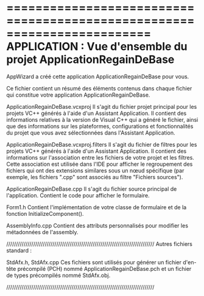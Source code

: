 ﻿========================================================================
    APPLICATION : Vue d'ensemble du projet ApplicationRegainDeBase
========================================================================

AppWizard a créé cette application ApplicationRegainDeBase pour vous.  

Ce fichier contient un résumé des éléments contenus dans chaque fichier qui
constitue votre application ApplicationRegainDeBase.

ApplicationRegainDeBase.vcxproj
    Il s'agit du fichier projet principal pour les projets VC++ générés à 
    l'aide d'un Assistant Application. 
    Il contient des informations relatives à la version de Visual C++ qui a 
    généré le fichier, ainsi que des informations sur les plateformes, 
    configurations et fonctionnalités du projet que vous avez sélectionnées dans
    l'Assistant Application.

ApplicationRegainDeBase.vcxproj.filters
    Il s'agit du fichier de filtres pour les projets VC++ générés à l'aide d'un 
    Assistant Application. 
    Il contient des informations sur l'association entre les fichiers de votre 
    projet et les filtres. Cette association est utilisée dans l'IDE pour 
    afficher le regroupement des fichiers qui ont des extensions similares sous 
    un nœud spécifique (par exemple, les fichiers ".cpp" sont associés au 
    filtre "Fichiers sources").

ApplicationRegainDeBase.cpp
    Il s'agit du fichier source principal de l'application.
    Contient le code pour afficher le formulaire.

Form1.h
    Contient l'implémentation de votre classe de formulaire et de la fonction 
    InitializeComponent().

AssemblyInfo.cpp
    Contient des attributs personnalisés pour modifier les métadonnées de 
    l'assembly.

/////////////////////////////////////////////////////////////////////////////
Autres fichiers standard :

StdAfx.h, StdAfx.cpp
    Ces fichiers sont utilisés pour générer un fichier d'en-tête précompilé 
    (PCH) nommé ApplicationRegainDeBase.pch et un fichier de types précompilés 
    nommé StdAfx.obj.

/////////////////////////////////////////////////////////////////////////////
